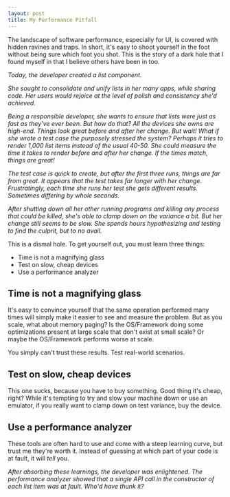 ```yaml
---
layout: post
title: My Performance Pitfall
---
```


The landscape of software performance, especially for UI, is covered with hidden ravines and traps. In short, it's easy to shoot yourself in the foot without being sure which foot you shot. This is the story of a dark hole that I found myself in that I believe others have been in too.

*Today, the developer created a list component.*

*She sought to consolidate and unify lists in her many apps, while sharing code. Her users would rejoice at the level of polish and consistency she'd achieved.*

*Being a responsible developer, she wants to ensure that lists were just as fast as they've ever been. But how do that? All the devices she owns are high-end. Things look great before and after her change. But wait! What if she wrote a test case the purposely stressed the system? Perhaps it tries to render 1,000 list items instead of the usual 40-50. She could measure the time it takes to render before and after her change. If the times match, things are great!*

*The test case is quick to create, but after the first three runs, things are far from great. It appears that the test takes far longer with her change. Frustratingly, each time she runs her test she gets different results. Sometimes differing by whole seconds.*

*After shutting down all her other running programs and killing any process that could be killed, she's able to clamp down on the variance a bit. But her change still seems to be slow. She spends hours hypothesizing and testing to find the culprit, but to no avail.*

This is a dismal hole. To get yourself out, you must learn three things:

* Time is not a magnifying glass
* Test on slow, cheap devices
* Use a performance analyzer

## Time is not a magnifying glass

It's easy to convince yourself that the same operation performed many times will simply make it easier to see and measure the problem. But as you scale, what about memory paging? Is the OS/Framework doing some optimizations present at large scale that don't exist at small scale? Or maybe the OS/Framework performs worse at scale.

You simply can't trust these results. Test real-world scenarios.

## Test on slow, cheap devices

This one sucks, because you have to buy something. Good thing it's cheap, right? While it's tempting to try and slow your machine down or use an emulator, if you really want to clamp down on test variance, buy the device.

## Use a performance analyzer

These tools are often hard to use and come with a steep learning curve, but trust me they're worth it. Instead of guessing at which part of your code is at fault, it will *tell* you.

*After absorbing these learnings, the developer was enlightened. The performance analyzer showed that a single API call in the constructor of each list item was at fault. Who'd have thunk it?*